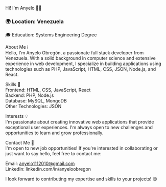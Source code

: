 Hi! I'm Anyelo 👨‍💻

### 🌍 Location: Venezuela  
🎓 Education: Systems Engineering Degree


About Me ℹ️  
Hello, I'm Anyelo Obregón, a passionate full stack developer from Venezuela. With a solid background in computer science and extensive experience in web development, I specialize in building applications using technologies such as PHP, JavaScript, HTML, CSS, JSON, Node.js, and React.

Skills 🚀  
Frontend: HTML, CSS, JavaScript, React  
Backend: PHP, Node.js  
Database: MySQL, MongoDB  
Other Technologies: JSON  

Interests 💡  
I'm passionate about creating innovative web applications that provide exceptional user experiences. I'm always open to new challenges and opportunities to learn and grow professionally.

Contact Me 📧  
I'm open to new job opportunities! If you're interested in collaborating or just want to say hello, feel free to contact me:

Email: anyelo1112010@gmail.com  
LinkedIn: linkedin.com/in/anyeloobregon  


I look forward to contributing my expertise and skills to your projects! 😊
<!--
**anyelo111/anyelo111** is a ✨ _special_ ✨ repository because its `README.md` (this file) appears on your GitHub profile.

Here are some ideas to get you started:

- 🔭 I’m currently working on ...
- 🌱 I’m currently learning ...
- 👯 I’m looking to collaborate on ...
- 🤔 I’m looking for help with ...
- 💬 Ask me about ...
- 📫 How to reach me: ...
- 😄 Pronouns: ...
- ⚡ Fun fact: ...
-->
